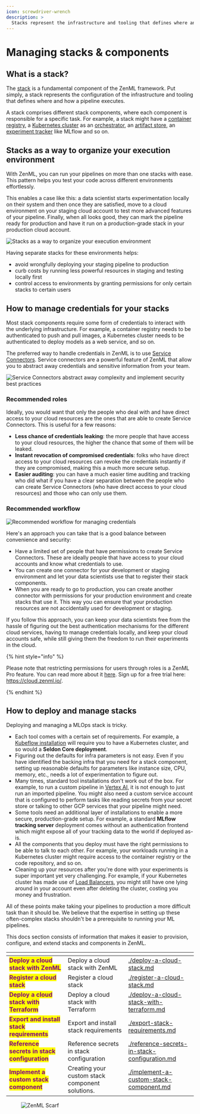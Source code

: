 ```yaml
---
icon: screwdriver-wrench
description: >
  Stacks represent the infrastructure and tooling that defines where and how a pipeline executes.
---
```


# Managing stacks & components


## What is a stack?

The [stack](https://docs.zenml.io/user-guides/production-guide/understand-stacks) is a fundamental component of the ZenML framework. Put simply, a stack represents the configuration of the infrastructure and tooling that defines where and how a pipeline executes.

A stack comprises different stack components, where each component is responsible for a specific task. For example, a stack might have a [container registry](https://docs.zenml.io/stacks/container-registries/container-registries), a [Kubernetes cluster](https://docs.zenml.io/stacks/orchestrators/kubernetes) as an [orchestrator](https://docs.zenml.io/stacks/orchestrators/orchestrators), an [artifact store](https://docs.zenml.io/stacks/artifact-stores/artifact-stores), an [experiment tracker](https://docs.zenml.io/stacks/experiment-trackers/experiment-trackers) like MLflow and so on.

## Stacks as a way to organize your execution environment

With ZenML, you can run your pipelines on more than one stacks with ease. This pattern helps you test your code across different environments effortlessly.

This enables a case like this: a data scientist starts experimentation locally on their system and then once they are satisfied, move to a cloud environment on your staging cloud account to test more advanced features of your pipeline. Finally, when all looks good, they can mark the pipeline ready for production and have it run on a production-grade stack in your production cloud account.

![Stacks as a way to organize your execution environment](../../../.gitbook/assets/stack_envs.png)

Having separate stacks for these environments helps:
- avoid wrongfully deploying your staging pipeline to production
- curb costs by running less powerful resources in staging and testing locally first
- control access to environments by granting permissions for only certain stacks to certain users

## How to manage credentials for your stacks

Most stack components require some form of credentials to interact with the underlying infrastructure. For example, a container registry needs to be authenticated to push and pull images, a Kubernetes cluster needs to be authenticated to deploy models as a web service, and so on.

The preferred way to handle credentials in ZenML is to use [Service Connectors](../../infrastructure-deployment/auth-management/service-connectors-guide.md). Service connectors are a powerful feature of ZenML that allow you to abstract away credentials and sensitive information from your team.

![Service Connectors abstract away complexity and implement security best practices](../../../.gitbook/assets/ConnectorsDiagram.png)

### Recommended roles

Ideally, you would want that only the people who deal with and have direct access to your cloud resources are the ones that are able to create Service Connectors. This is useful for a few reasons:

- **Less chance of credentials leaking**: the more people that have access to your cloud resources, the higher the chance that some of them will be leaked.
- **Instant revocation of compromised credentials**: folks who have direct access to your cloud resources can revoke the credentials instantly if they are compromised, making this a much more secure setup.
- **Easier auditing**: you can have a much easier time auditing and tracking who did what if you have a clear separation between the people who can create Service Connectors (who have direct access to your cloud resources) and those who can only use them.

### Recommended workflow

![Recommended workflow for managing credentials](../../../.gitbook/assets/service_con_workflow.png)

Here's an approach you can take that is a good balance between convenience and security:
- Have a limited set of people that have permissions to create Service Connectors. These are ideally people that have access to your cloud accounts and know what credentials to use.
- You can create one connector for your development or staging environment and let your data scientists use that to register their stack components.
- When you are ready to go to production, you can create another connector with permissions for your production environment and create stacks that use it. This way you can ensure that your production resources are not accidentally used for development or staging.

If you follow this approach, you can keep your data scientists free from the hassle of figuring out the best authentication mechanisms for the different cloud services, having to manage credentials locally, and keep your cloud accounts safe, while still giving them the freedom to run their experiments in the cloud.

{% hint style="info" %}

Please note that restricting permissions for users through roles is a ZenML Pro feature. You can read more about it [here](../../../getting-started/zenml-pro/roles.md). Sign up for a free trial here: https://cloud.zenml.io/.

{% endhint %}


## How to deploy and manage stacks

Deploying and managing a MLOps stack is tricky.

* Each tool comes with a certain set of requirements. For example, a [Kubeflow installation](https://www.kubeflow.org/docs/started/installing-kubeflow/) will require you to have a Kubernetes cluster, and so would a **Seldon Core deployment**.
* Figuring out the defaults for infra parameters is not easy. Even if you have identified the backing infra that you need for a stack component, setting up reasonable defaults for parameters like instance size, CPU, memory, etc., needs a lot of experimentation to figure out.
* Many times, standard tool installations don't work out of the box. For example, to run a custom pipeline in [Vertex AI](https://cloud.google.com/vertex-ai), it is not enough to just run an imported pipeline. You might also need a custom service account that is configured to perform tasks like reading secrets from your secret store or talking to other GCP services that your pipeline might need.
* Some tools need an additional layer of installations to enable a more secure, production-grade setup. For example, a standard **MLflow tracking server** deployment comes without an authentication frontend which might expose all of your tracking data to the world if deployed as-is.
* All the components that you deploy must have the right permissions to be able to talk to each other. For example, your workloads running in a Kubernetes cluster might require access to the container registry or the code repository, and so on.
* Cleaning up your resources after you're done with your experiments is super important yet very challenging. For example, if your Kubernetes cluster has made use of [Load Balancers](https://kubernetes.io/docs/concepts/services-networking/service/#loadbalancer), you might still have one lying around in your account even after deleting the cluster, costing you money and frustration.

All of these points make taking your pipelines to production a more difficult task than it should be. We believe that the expertise in setting up these often-complex stacks shouldn't be a prerequisite to running your ML pipelines.

This docs section consists of information that makes it easier to provision, configure, and extend stacks and components in ZenML.

<table data-view="cards">
  <thead>
    <tr>
      <th></th>
      <th></th>
      <th data-hidden data-card-target data-type="content-ref"></th>
    </tr>
  </thead>
  <tbody>
    <tr>
      <td><mark style="color:purple;"><strong>Deploy a cloud stack with ZenML</strong></mark></td>
      <td>Deploy a cloud stack with ZenML</td>
      <td><a href="./deploy-a-cloud-stack.md">./deploy-a-cloud-stack.md</a></td>
    </tr>
    <tr>
      <td><mark style="color:purple;"><strong>Register a cloud stack</strong></mark></td>
      <td>Register a cloud stack</td>
      <td><a href="./register-a-cloud-stack.md">./register-a-cloud-stack.md</a></td>
    </tr>
    <tr>
      <td><mark style="color:purple;"><strong>Deploy a cloud stack with Terraform</strong></mark></td>
      <td>Deploy a cloud stack with Terraform</td>
      <td><a href="./deploy-a-cloud-stack-with-terraform.md">./deploy-a-cloud-stack-with-terraform.md</a></td>
    </tr>
    <tr>
      <td><mark style="color:purple;"><strong>Export and install stack requirements</strong></mark></td>
      <td>Export and install stack requirements</td>
      <td><a href="./export-stack-requirements.md">./export-stack-requirements.md</a></td>
    </tr>
    <tr>
      <td><mark style="color:purple;"><strong>Reference secrets in stack configuration</strong></mark></td>
      <td>Reference secrets in stack configuration</td>
      <td><a href="./reference-secrets-in-stack-configuration.md">./reference-secrets-in-stack-configuration.md</a></td>
    </tr>
    <tr>
      <td><mark style="color:purple;"><strong>Implement a custom stack component</strong></mark></td>
      <td>Creating your custom stack component solutions.</td>
      <td><a href="./implement-a-custom-stack-component.md">./implement-a-custom-stack-component.md</a></td>
    </tr>
  </tbody>
</table>

<figure><img src="https://static.scarf.sh/a.png?x-pxid=f0b4f458-0a54-4fcd-aa95-d5ee424815bc" alt="ZenML Scarf"><figcaption></figcaption></figure>
